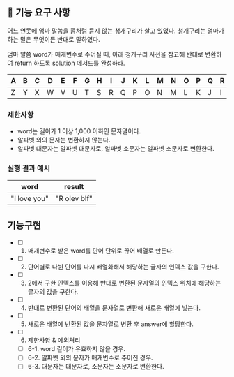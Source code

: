 ## 🚀 기능 요구 사항

어느 연못에 엄마 말씀을 좀처럼 듣지 않는 청개구리가 살고 있었다. 청개구리는 엄마가 하는 말은 무엇이든 반대로 말하였다.

엄마 말씀 word가 매개변수로 주어질 때, 아래 청개구리 사전을 참고해 반대로 변환하여 return 하도록 solution 메서드를 완성하라.

| A   | B   | C   | D   | E   | F   | G   | H   | I   | J   | K   | L   | M   | N   | O   | P   | Q   | R   | S   | T   | U   | V   | W   | X   | Y   | Z   |
| --- | --- | --- | --- | --- | --- | --- | --- | --- | --- | --- | --- | --- | --- | --- | --- | --- | --- | --- | --- | --- | --- | --- | --- | --- | --- |
| Z   | Y   | X   | W   | V   | U   | T   | S   | R   | Q   | P   | O   | N   | M   | L   | K   | J   | I   | H   | G   | F   | E   | D   | C   | B   | A   |

### 제한사항

- word는 길이가 1 이상 1,000 이하인 문자열이다.
- 알파벳 외의 문자는 변환하지 않는다.
- 알파벳 대문자는 알파벳 대문자로, 알파벳 소문자는 알파벳 소문자로 변환한다.

### 실행 결과 예시

| word         | result       |
| ------------ | ------------ |
| "I love you" | "R olev blf" |

## 기능구현

- [ ] 1. 매개변수로 받은 word를 단어 단위로 끊어 배열로 만든다.
- [ ] 2. 단어별로 나뉜 단어를 다시 배열화해서 해당하는 글자의 인덱스 값을 구한다.
- [ ] 3. 2에서 구한 인덱스를 이용해 반대로 변환된 문자열의 인덱스 위치에 해당하는 글자의 값을 구한다.
- [ ] 4. 반대로 변환된 단어의 배열을 문자열로 변환해 새로운 배열에 넣는다.
- [ ] 5. 새로운 배열에 반환된 값을 문자열로 변환 후 answer에 할당한다.
- [ ] 6. 제한사항 & 예외처리
  - [ ] 6-1. word 길이가 유효하지 않을 경우.
  - [ ] 6-2. 알파벳 외의 문자가 매개변수로 주어진 경우.
  - [ ] 6-3. 대문자는 대문자로, 소문자는 소문자로 변환한다.
